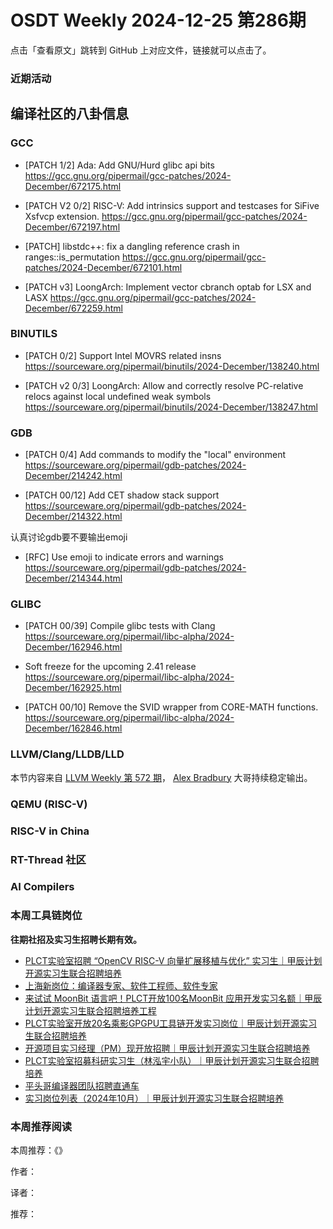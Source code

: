 # OSDT Weekly 2024-12-25 第286期

点击「查看原文」跳转到 GitHub 上对应文件，链接就可以点击了。

### 近期活动

## 编译社区的八卦信息

### GCC

- [PATCH 1/2] Ada: Add GNU/Hurd glibc api bits
    https://gcc.gnu.org/pipermail/gcc-patches/2024-December/672175.html

- [PATCH V2 0/2] RISC-V: Add intrinsics support and testcases for SiFive Xsfvcp extension.
    https://gcc.gnu.org/pipermail/gcc-patches/2024-December/672197.html

- [PATCH] libstdc++: fix a dangling reference crash in ranges::is_permutation
    https://gcc.gnu.org/pipermail/gcc-patches/2024-December/672101.html

- [PATCH v3] LoongArch: Implement vector cbranch optab for LSX and LASX
    https://gcc.gnu.org/pipermail/gcc-patches/2024-December/672259.html

### BINUTILS

- [PATCH 0/2] Support Intel MOVRS related insns
    https://sourceware.org/pipermail/binutils/2024-December/138240.html

- [PATCH v2 0/3] LoongArch: Allow and correctly resolve PC-relative relocs against local undefined weak symbols
    https://sourceware.org/pipermail/binutils/2024-December/138247.html

### GDB

- [PATCH 0/4] Add commands to modify the "local" environment
    https://sourceware.org/pipermail/gdb-patches/2024-December/214242.html

- [PATCH 00/12] Add CET shadow stack support
    https://sourceware.org/pipermail/gdb-patches/2024-December/214322.html

认真讨论gdb要不要输出emoji
- [RFC] Use emoji to indicate errors and warnings
    https://sourceware.org/pipermail/gdb-patches/2024-December/214344.html

### GLIBC

- [PATCH 00/39] Compile glibc tests with Clang
    https://sourceware.org/pipermail/libc-alpha/2024-December/162946.html

- Soft freeze for the upcoming 2.41 release
    https://sourceware.org/pipermail/libc-alpha/2024-December/162925.html

- [PATCH 00/10] Remove the SVID wrapper from CORE-MATH functions.
    https://sourceware.org/pipermail/libc-alpha/2024-December/162846.html

### LLVM/Clang/LLDB/LLD

本节内容来自 [LLVM Weekly 第 572 期](http://llvmweekly.org/issue/572)，
[Alex Bradbury](https://www.linkedin.com/in/alex-bradbury/) 大哥持续稳定输出。

### QEMU (RISC-V)

### RISC-V in China

### RT-Thread 社区

### AI Compilers

### 本周工具链岗位

**往期社招及实习生招聘长期有效。**

- [PLCT实验室招聘 “OpenCV RISC-V 向量扩展移植与优化” 实习生｜甲辰计划开源实习生联合招聘培养](https://mp.weixin.qq.com/s/NSFIlymcfe_gJBmJXK0Zng)
- [上海新岗位：编译器专家、软件工程师、软件专家](https://mp.weixin.qq.com/s/pX2R3znrPCxdsOLVg9YVXA)
- [来试试 MoonBit 语言吧！PLCT开放100名MoonBit 应用开发实习名额｜甲辰计划开源实习生联合招聘培养工程](https://mp.weixin.qq.com/s/VUwXNvYzharpK6Aou4hssw)
- [PLCT实验室开放20名乘影GPGPU工具链开发实习岗位｜甲辰计划开源实习生联合招聘培养](https://mp.weixin.qq.com/s/DalDbZYiP2IFALvB2Wwb6w)
- [开源项目实习经理（PM）现开放招聘｜甲辰计划开源实习生联合招聘培养](https://mp.weixin.qq.com/s/9uIxvaMOVjsbcGjHbidvgg)
- [PLCT实验室招募科研实习生（林泓宇小队）｜甲辰计划开源实习生联合招聘培养](https://mp.weixin.qq.com/s/8XtWlfBF9RxUoUCHskQpPw)
- [平头哥编译器团队招聘直通车](https://mp.weixin.qq.com/s/fRFWolihmi05hTuBvI8u2g)
- [实习岗位列表（2024年10月）｜甲辰计划开源实习生联合招聘培养](https://mp.weixin.qq.com/s/UCcsvhw6Kxw3EQOd0JVlUg)

### 本周推荐阅读

本周推荐：《》

作者：

译者：

推荐：

